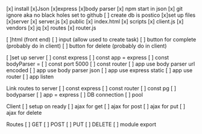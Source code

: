 
[x] install
	[x]Json
	[x]express
	[x]body parser
	[x] npm start in json
    [x] git ignore aka no black holes set to github
    [ ] create db is postico
	[x]set up files 
		[x]server
			[x] server.js 
			[x] public
                [x] index.html
				[x] scripts
					[x] client.js 
				[x] vendors 
					[x] jq
			[x] routes
				[x] router.js

[ ]html (front end)
	[ ] input (allow used to create task)
	[ ] button for complete (probably do in client)
	[ ] button for delete (probably do in client)

[ ]set up server
	[ ] const express
	[ ] const app = express
	[ ] const bodyParser = 
	[ ] const port 5000
	[ ] const router
	[ ] app use body parser url encoded
	[ ] app use body parser json
	[ ] app use express static
	[ ] app use router
	[ ] app listen

Link routes to server
	[ ] const express
	[ ] const router
	[ ] const pg
	[ ] bodyparser
	[ ] app = express
	[ ] DB connection
    [ ] pool

Client 
	[ ] setup on ready
	[ ] ajax for get
	[ ] ajax for post
	[ ] ajax for put
	[ ] ajax for delete

Routes
    [ ] GET
    [ ] POST
    [ ] PUT
    [ ] DELETE
    [ ] module export